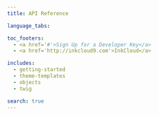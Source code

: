 ```yaml
---
title: API Reference

language_tabs:

toc_footers:
  - <a href='#'>Sign Up for a Developer Key</a>
  - <a href='http://inkcloud9.com'>InkCloud</a>

includes:
  - getting-started
  - theme-templates
  - objects
  - twig

search: true
---
```








